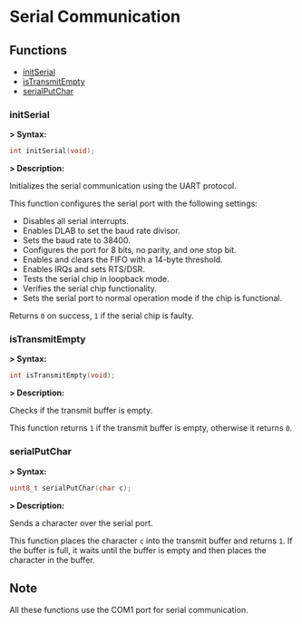 # Serial Communication

## Functions

- [initSerial](#initserial)
- [isTransmitEmpty](#istransmitempty)
- [serialPutChar](#serialputchar)

### initSerial

**> Syntax:**
```c
int initSerial(void);
```

**> Description:**

Initializes the serial communication using the UART protocol.

This function configures the serial port with the following settings:  
- Disables all serial interrupts.  
- Enables DLAB to set the baud rate divisor.  
- Sets the baud rate to 38400.  
- Configures the port for 8 bits, no parity, and one stop bit.  
- Enables and clears the FIFO with a 14-byte threshold.  
- Enables IRQs and sets RTS/DSR.  
- Tests the serial chip in loopback mode.  
- Verifies the serial chip functionality.  
- Sets the serial port to normal operation mode if the chip is functional.  

Returns `0` on success, `1` if the serial chip is faulty.  

### isTransmitEmpty

**> Syntax:**
```c
int isTransmitEmpty(void);
```

**> Description:**

Checks if the transmit buffer is empty.

This function returns `1` if the transmit buffer is empty, otherwise it returns `0`.

### serialPutChar

**> Syntax:**
```c
uint8_t serialPutChar(char c);
```

**> Description:**

Sends a character over the serial port.

This function places the character `c` into the transmit buffer and returns `1`. If the buffer is full, it waits until the buffer is empty and then places the character in the buffer.

## Note

All these functions use the COM1 port for serial communication.
